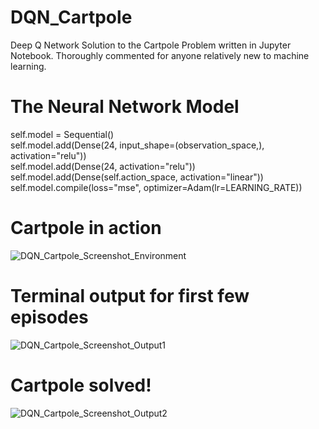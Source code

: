 # DQN_Cartpole
Deep Q Network Solution to the Cartpole Problem written in Jupyter Notebook. Thoroughly commented for anyone relatively new to machine learning.

# The Neural Network Model
self.model = Sequential()  
self.model.add(Dense(24, input_shape=(observation_space,), activation="relu"))  
self.model.add(Dense(24, activation="relu"))  
self.model.add(Dense(self.action_space, activation="linear"))  
self.model.compile(loss="mse", optimizer=Adam(lr=LEARNING_RATE))

# Cartpole in action
![DQN_Cartpole_Screenshot_Environment](https://user-images.githubusercontent.com/88697660/218208279-93d4f6d8-df5e-4d56-a50c-3282b54ac4c4.png)

# Terminal output for first few episodes
![DQN_Cartpole_Screenshot_Output1](https://user-images.githubusercontent.com/88697660/218207359-406941db-5776-4824-aa11-52bcd6bdf55d.png)

# Cartpole solved!
![DQN_Cartpole_Screenshot_Output2](https://user-images.githubusercontent.com/88697660/218207369-f3620cfb-338e-4b45-a688-739b4519eeaa.png)

